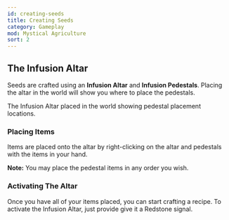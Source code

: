 ```yaml
---
id: creating-seeds
title: Creating Seeds
category: Gameplay
mod: Mystical Agriculture
sort: 2
---
```


## The Infusion Altar
Seeds are crafted using an **Infusion Altar** and **Infusion Pedestals**. Placing the altar in the world will show you where to place the pedestals.

<text-image src="/img/mysticalagriculture/gameplay-creating-seeds-1.png">
  The Infusion Altar placed in the world showing pedestal placement locations.
</text-image>

### Placing Items
Items are placed onto the altar by right-clicking on the altar and pedestals with the items in your hand.

**Note:** You may place the pedestal items in any order you wish.

### Activating The Altar
Once you have all of your items placed, you can start crafting a recipe. To activate the Infusion Altar, just provide give it a Redstone signal.
